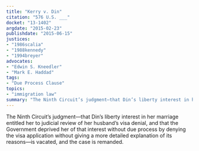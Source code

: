 ```yaml
---
title: "Kerry v. Din"
citation: "576 U.S. ___"
docket: "13-1402"
argdate: "2015-02-23"
publishdate: "2015-06-15"
justices:
- "1986scalia"
- "1988kennedy"
- "1994breyer"
advocates:
- "Edwin S. Kneedler"
- "Mark E. Haddad"
tags:
- "Due Process Clause"
topics:
- "immigration law"
summary: "The Ninth Circuit’s judgment—that Din’s liberty interest in her marriage entitled her to judicial review of her husband’s visa denial, and that the Government deprived her of that interest without due process by denying the visa application without giving a more detailed explanation of its reasons—is vacated, and the case is remanded."
---
```

The Ninth Circuit’s judgment—that Din’s liberty interest in her marriage entitled her to judicial review of her husband’s visa denial, and that the Government deprived her of that interest without due process by denying the visa application without giving a more detailed explanation of its reasons—is vacated, and the case is remanded.
